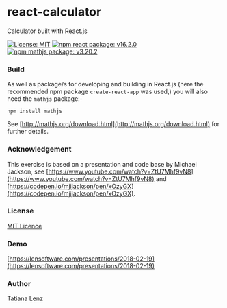 # react-calculator
Calculator built with React.js

[![License: MIT](https://img.shields.io/badge/License-MIT-yellow.svg)](https://opensource.org/licenses/MIT)
[![npm react package: v16.2.0](https://img.shields.io/badge/npm%20react%20package%3A-%20v16.2.0-blue.svg?style=flat)](https://www.npmjs.com/package/react)
[![npm mathjs package: v3.20.2](https://img.shields.io/badge/npm%20mathjs%20package%3A-%20v3.20.2-blue.svg?style=flat)](https://www.npmjs.com/package/mathjs)

### Build

As well as package/s for developing and building in React.js (here the recommended npm package `create-react-app` was used,) you will also need the `mathjs` package:-

```
npm install mathjs
```
See [http://mathjs.org/download.html](http://mathjs.org/download.html) for further details.

### Acknowledgement

This exercise is based on a presentation and code base by Michael Jackson, see [https://www.youtube.com/watch?v=ZtU7Mhf9vN8](https://www.youtube.com/watch?v=ZtU7Mhf9vN8) and [https://codepen.io/mjijackson/pen/xOzyGX](https://codepen.io/mjijackson/pen/xOzyGX).

### License

[MIT Licence](https://opensource.org/licenses/MIT)

### Demo

[https://lensoftware.com/presentations/2018-02-19](https://lensoftware.com/presentations/2018-02-19)

### Author

Tatiana Lenz

